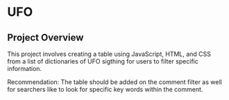 # UFO

## Project Overview
This project involves creating a table using JavaScript, HTML, and CSS from a list of dictionaries of UFO sigthing for users to filter specific information. 

Recommendation:
The table should be added on the comment filter as well for searchers like to look for specific key words within the comment.

